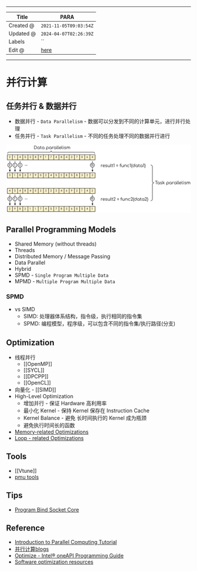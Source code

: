 -----

| Title     | PARA                                              |
| --------- | ------------------------------------------------- |
| Created @ | `2021-11-05T09:03:54Z`                            |
| Updated @ | `2024-04-07T02:26:39Z`                            |
| Labels    | \`\`                                              |
| Edit @    | [here](https://github.com/junxnone/opt/issues/23) |

-----

# 并行计算

## 任务并行 & 数据并行

  - 数据并行 - `Data Parallelism` - 数据可以分发到不同的计算单元，进行并行处理
  - 任务并行 - `Task Parallelism` - 不同的任务处理不同的数据并行进行

![image](media/59bbd92c9fbeab14dc382e7ae1c0913eedaada7a.png)

## Parallel Programming Models

  - Shared Memory (without threads)
  - Threads
  - Distributed Memory / Message Passing
  - Data Parallel
  - Hybrid
  - SPMD - `Single Program Multiple Data`
  - MPMD - `Multiple Program Multiple Data`

### SPMD

  - vs SIMD
      - SIMD: 处理器体系结构，指令级，执行相同的指令集
      - SPMD: 编程模型，程序级，可以包含不同的指令集/执行路径(分支)

## Optimization

  - 线程并行
      - \[\[OpenMP\]\]
      - \[\[SYCL\]\]
      - \[\[DPCPP\]\]
      - \[\[OpenCL\]\]
  - 向量化 - \[\[SIMD\]\]
  - High-Level Optimization
      - 增加并行 - 保证 Hardware 高利用率
      - 最小化 Kernel - 保持 Kernel 保存在 Instruction Cache
      - Kernel Balance - 避免 长时间执行的 Kernel 成为瓶颈
      - 避免执行时间长的函数
  - [Memory-related Optimizations](/Memory_Optimizations)
  - [Loop - related Optimizations](/Loop_Optimizations)

## Tools

  - \[\[Vtune\]\]
  - [pmu tools](https://github.com/andikleen/pmu-tools)

## Tips

  - [Program Bind Socket Core](/Program_Bind_Socket_Core)

## Reference

  - [Introduction to Parallel Computing
    Tutorial](https://hpc.llnl.gov/training/tutorials/introduction-parallel-computing-tutorial)
  - [并行计算blogs](http://parallel.zhangjikai.com/)
  - [Optimize - Intel® oneAPI Programming
    Guide](https://www.intel.com/content/www/us/en/develop/documentation/oneapi-programming-guide/top/software-development-process/performance-tuning-cycle/optimize.html)
  - [Software optimization resources](https://www.agner.org/optimize/)
